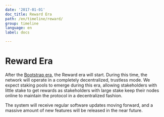 ```yaml
---
date: '2017-01-01'
doc_title: Reward Era
path: /en/timeline/reward/
group: timeline
language: en
label: docs

---
```

<!-- Reviewed at 357ac1f7b4a9f1d98ee7f7bee46e874d7356958f -->

# Reward Era

After the [Bootstrap era](/timeline/bootstrap), the Reward era will start.
During this time, the network will operate in a completely decentralized,
trustless mode. We expect staking pools to emerge during this era, allowing
stakeholders with little stake to get rewards as stakeholders with large stake
keep their nodes online to maintain the protocol in a decentralized fashion.

The system will receive regular software updates moving forward, and a massive
amount of new features will be released in the near future.
